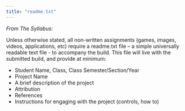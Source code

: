 ```yaml
---
title: "readme.txt"
---
```


*From The Syllabus:*

Unless otherwise stated, all non-written assignments (games, images, videos, applications, etc) require a readme.txt file – a simple universally readable text file - to accompany the build. This file will live with the submitted build, and provide at minimum:  
- Student Name, Class, Class Semester/Section/Year 
- Project Name 
- A brief description of the project 
- Attribution
- References
- Instructions for engaging with the project (controls, how to)
